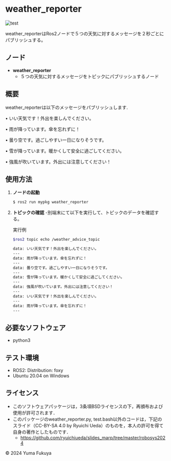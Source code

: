 # weather_reporter

![test](https://github.com/hukuyuma/mypkg/actions/workflows/test.yml/badge.svg)

weather_reporterはRos2ノードで５つの天気に対するメッセージを２秒ごとにパブリッシュする。

## ノード

- **weather_reporter**
  - ５つの天気に対するメッセージをトピックにパブリッシュするノード

## 概要

weather_reporterは以下のメッセージをパブリッシュします.

• いい天気です！外出を楽しんでください。

• 雨が降っています。傘を忘れずに！

• 曇り空です。過ごしやすい一日になりそうです。

• 雪が降っています。暖かくして安全に過ごしてください。

• 強風が吹いています。外出には注意してください！

## 使用方法

1. **ノードの起動**
   ```bash
   $ ros2 run mypkg weather_reporter
   ```

2. **トピックの確認**
   -別端末にて以下を実行して、トピックのデータを確認する。

   実行例
   ```bash
   $ros2 topic echo /weather_advice_topic

   data: いい天気です！外出を楽しんでください。
   ---
   data: 雨が降っています。傘を忘れずに！
   ---
   data: 曇り空です。過ごしやすい一日になりそうです。
   ---
   data: 雪が降っています。暖かくして安全に過ごしてください。
   ---
   data: 強風が吹いています。外出には注意してください！
   ---
   data: いい天気です！外出を楽しんでください。
   ---
   data: 雨が降っています。傘を忘れずに！
   ---
   ```

## 必要なソフトウェア
   
- python3

## テスト環境

- ROS2: Distribution: foxy
- Ubuntu 20.04 on Windows

## ライセンス

* このソフトウェアパッケージは，3条項BSDライセンスの下，再頒布および使用が許可されます．
* このパッケージのweather_reporter.py, test.bash以外のコードは，下記のスライド（CC-BY-SA 4.0 by Ryuichi Ueda）のものを，本人の許可を得て自身の著作としたものです．
    - https://github.com/ryuichiueda/slides_marp/tree/master/robosys2024

© 2024 Yuma Fukuya
